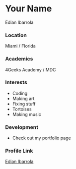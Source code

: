 # Your Name
Edian Ibarrola
### Location

Miami / Florida

### Academics

4Geeks Academy / MDC

### Interests

- Coding
- Making art
- Fixing stuff
- Tortoises
- Making music

### Development

- Check out my portfolio page 

### Profile Link

[Edian Ibarrola](https://github.com/edianibarrola)
